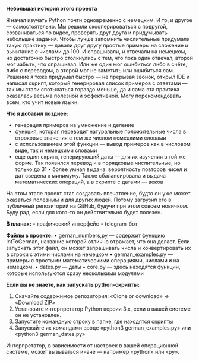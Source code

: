 <b>Небольшая история этого проекта</b>

Я начал изучать Python почти одновременно с немецким. И то, и другое — самостоятельно. Мы решили скооперироваться с подругой, созваниваться по видео, проверять друг друга и придумывать небольшие задания. Чтобы лучше запомнить числительные придумали такую практику — давали друг другу простые примеры на сложение и вычитание с числами до 100. И спрашивали, и отвечали на немецком, но достаточно быстро столкнулись с тем, что пока один отвечал, второй мог забыть, что спрашивал. Или же один мог ошибиться либо в счёте, либо с переводом, а второй мог не заметить или ошибиться сам. Решение я тоже придумал быстро — не прерывая звонок, открыл IDE и написал скрипт, который генерировал список примеров с ответами — так мы стали спотыкаться гораздо меньше, да и сама эта практика оказалась весьма полезной и эффективной. Могу порекомендовать всем, кто учит новые языки.

<b>Что я добавил позднее:</b>
- генерация примеров на умножение и деление
- функция, которая переводит натуральные положительные числа в строковые значения с тем же числом немецкими словами
- с использованием этой функции — вывод примеров как в числовом виде, так и немецкими словами
- еще один скрипт, генерирующий даты — для их изучения в той же форме. Так появился перевод и в порядковые числительные, но только до 31
•	более умная выдача: вероятность повторов чисел и дат сведена к минимуму. Также сбалансирована и выдача математических операций, а в скрипте с датами — веков

На этом этапе проект стал создавать впечатление, будто он уже может оказаться полезным и для других людей. Потому загрузил его в публичный репозиторий на GitHub, будучи при этом совсем новичком. Буду рад, если для кого-то он действительно будет полезен.

<b>В планах:</b>
•	графический интерфейс
•	telegram-бот

<b>Файлы в проекте:</b>
•	gernan_numbers,py — содержит функцию IntToGerman, название которой отлично отражает, что она делает. Если запускать этот файл, он может запрашивать числа и конвертировать их в строки с этими числами на немецком
•	german_examples.py — примеры с простыми математическими операциями, числами и на немецком.
•	dates.py — даты
•	core.py — здесь находятся функции, которые используются сразу несколькими модулями

<b>Если вы не знаете, как запускать python-скрипты:</b>
1.	Скачайте содержимое репозитория: «Clone or download» → «Download ZIP»
2.	Установите интерпретатор Python версии 3.x, если в вашей системе он не установлен. 
3.	Запустите командную строку в папке, где находятся скрипты
4.	Запускайте их командами вроде «python3 german_examples.py» или «python3 german_dates.py»

Интерпретатор, в зависимости от настроек в вашей операционной системе, может вызываться иначе — например «python» или «py».

